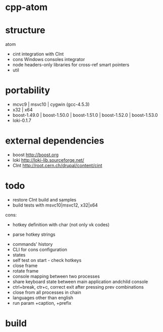 cpp-atom
========

structure
========
atom
* cint   integration with CInt
* cons   Windows consoles integrator
* node   headers-only libraries for cross-ref smart pointers
* util
    
portability
========
* mcvc9 | msvc10 | cygwin (gcc-4.5.3)
* x32 | x64
* boost-1.49.0 | boost-1.50.0 | boost-1.51.0 | boost-1.52.0 | boost-1.53.0
* loki-0.1.7 

external dependencies
========
* boost 	http://boost.org
* loki		http://loki-lib.sourceforge.net/
* CInt		http://root.cern.ch/drupal/content/cint

todo
========
- restore CInt build and samples
- build tests with msvc10|msvc12, x32|x64

cons:
- hotkey definition with char (not only vk codes)
+ parse hotkey strings
- commands' history
- CLI for cons configuration
- states
- self test on start - check hotkeys
- close frame
- rotate frame
- console mapping between two processes
- share keyboard state between main application andchild console
- ctrl+break, ctr+c, correct exit after pressing prev combinations
- close from all processes in chain
- languages other than english
- run param +caption, +prefix



build
========
